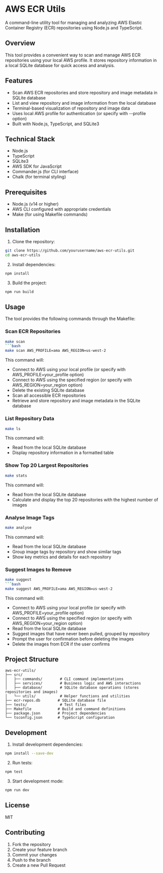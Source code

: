 # AWS ECR Utils

A command-line utility tool for managing and analyzing AWS Elastic Container Registry (ECR) repositories using Node.js and TypeScript.

## Overview

This tool provides a convenient way to scan and manage AWS ECR repositories using your local AWS profile. It stores repository information in a local SQLite database for quick access and analysis.

## Features

- Scan AWS ECR repositories and store repository and image metadata in SQLite database
- List and view repository and image information from the local database
- Terminal-based visualization of repository and image data
- Uses local AWS profile for authentication (or specify with --profile option)
- Built with Node.js, TypeScript, and SQLite3

## Technical Stack

- Node.js
- TypeScript
- SQLite3
- AWS SDK for JavaScript
- Commander.js (for CLI interface)
- Chalk (for terminal styling)

## Prerequisites

- Node.js (v14 or higher)
- AWS CLI configured with appropriate credentials
- Make (for using Makefile commands)

## Installation

1. Clone the repository:
```bash
git clone https://github.com/yourusername/aws-ecr-utils.git
cd aws-ecr-utils
```

2. Install dependencies:
```bash
npm install
```

3. Build the project:
```bash
npm run build
```

## Usage

The tool provides the following commands through the Makefile:

### Scan ECR Repositories
```bash
make scan
```bash
make scan AWS_PROFILE=ama AWS_REGION=us-west-2
```
This command will:
- Connect to AWS using your local profile (or specify with AWS_PROFILE=your_profile option)
- Connect to AWS using the specified region (or specify with AWS_REGION=your_region option)
- Delete the existing SQLite database
- Scan all accessible ECR repositories
- Retrieve and store repository and image metadata in the SQLite database

### List Repository Data
```bash
make ls
```
This command will:
- Read from the local SQLite database
- Display repository information in a formatted table

### Show Top 20 Largest Repositories
```bash
make stats
```
This command will:
- Read from the local SQLite database
- Calculate and display the top 20 repositories with the highest number of images

### Analyse Image Tags
```bash
make analyse
```
This command will:
- Read from the local SQLite database
- Group image tags by repository and show similar tags
- Show key metrics and details for each repository

### Suggest Images to Remove
```bash
make suggest
```bash
make suggest AWS_PROFILE=ama AWS_REGION=us-west-2
```
This command will:
- Connect to AWS using your local profile (or specify with AWS_PROFILE=your_profile option)
- Connect to AWS using the specified region (or specify with AWS_REGION=your_region option)
- Read from the local SQLite database
- Suggest images that have never been pulled, grouped by repository
- Prompt the user for confirmation before deleting the images
- Delete the images from ECR if the user confirms

## Project Structure

```
aws-ecr-utils/
├── src/
│   ├── commands/        # CLI command implementations
│   ├── services/        # Business logic and AWS interactions
│   ├── database/        # SQLite database operations (stores repositories and images)
│   └── utils/           # Helper functions and utilities
├── ecr-repos.db        # SQLite database file
├── tests/               # Test files
├── Makefile            # Build and command definitions
├── package.json        # Project dependencies
└── tsconfig.json       # TypeScript configuration
```

## Development

1. Install development dependencies:
```bash
npm install --save-dev
```

2. Run tests:
```bash
npm test
```

3. Start development mode:
```bash
npm run dev
```

## License

MIT

## Contributing

1. Fork the repository
2. Create your feature branch
3. Commit your changes
4. Push to the branch
5. Create a new Pull Request
